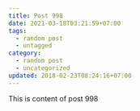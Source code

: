```yaml
---
title: Post 998
date: 2021-03-18T03:21:59+07:00
tags:
  - random post
  - untagged
category:
  - random post
  - uncategorized
updated: 2018-02-23T08:24:16+07:00
---
```

This is content of post 998